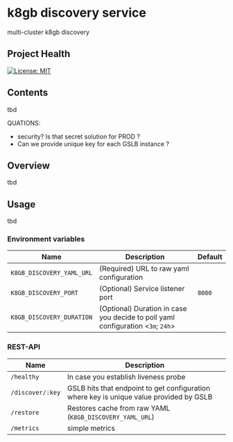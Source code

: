 # k8gb discovery service

multi-cluster k8gb discovery

## Project Health

[![License: MIT](https://img.shields.io/badge/License-MIT-yellow.svg)](https://opensource.org/licenses/MIT)

## Contents
tbd

QUATIONS:
 - security? Is that secret solution for PROD ? 
 - Can we provide unique key for each GSLB instance ? 

## Overview
tbd

## Usage
tbd

### Environment variables

| Name | Description | Default |
| --- | --- | --- |
| `K8GB_DISCOVERY_YAML_URL` | (Required) URL to raw yaml configuration | |
| `K8GB_DISCOVERY_PORT` | (Optional) Service listener port | `8080` |
| `K8GB_DISCOVERY_DURATION` | (Optional) Duration in case you decide to poll yaml configuration <`3m`; `24h`> |  |


### REST-API

| Name | Description |
| --- | --- |
| `/healthy` | In case you establish liveness probe |
| `/discover/:key` | GSLB hits that endpoint to get configuration where key is unique value provided by GSLB |
| `/restore` | Restores cache from raw YAML (`K8GB_DISCOVERY_YAML_URL`) |
| `/metrics` | simple metrics |
